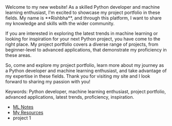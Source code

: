 <insert image>
Welcome to my new website! As a skilled Python developer and machine learning enthusiast, I'm excited to showcase my project portfolio in these fields. My name is **Rishbha**, and through this platform, I want to share my knowledge and skills with the wider community.

If you are interested in exploring the latest trends in machine learning or looking for inspiration for your next Python project, you have come to the right place. My project portfolio covers a diverse range of projects, from beginner-level to advanced applications, that demonstrate my proficiency in these areas.

So, come and explore my project portfolio, learn more about my journey as a Python developer and machine learning enthusiast, and take advantage of my expertise in these fields. Thank you for visiting my site and I look forward to sharing my passion with you!

Keywords: Python developer, machine learning enthusiast, project portfolio, advanced applications, latest trends, proficiency, inspiration.

* [ML Notes](https://rishds.github.io/Resources/MLbasics.html)
* [My Resources](https://rishds.github.io/Resources)
* project 1
